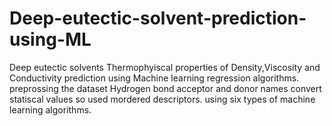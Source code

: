# Deep-eutectic-solvent-prediction-using-ML
Deep eutectic solvents Thermophyiscal properties of Density,Viscosity and Conductivity prediction using Machine learning regression algorithms.
preprossing the dataset 
Hydrogen bond acceptor and donor names convert statiscal values so used mordered descriptors.
using six types of machine learning algorithms.
